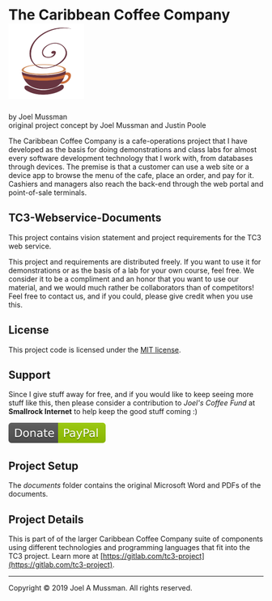# The Caribbean Coffee Company ![](./.common/logo.png?raw=true)
by Joel Mussman<br/>
original project concept by Joel Mussman and Justin Poole 

The Caribbean Coffee Company is a cafe-operations project that I have developed as the basis for doing demonstrations
and class labs for almost every software development technology that I work with, from databases through devices.
The premise is that a customer can use a web site or a device app to browse the menu of the cafe, place an order,
and pay for it.
Cashiers and managers also reach the back-end through the web portal and point-of-sale terminals.

## TC3-Webservice-Documents

This project contains vision statement and project requirements for the TC3 web service.

This project and requirements are distributed freely.
If you want to use it for demonstrations or as the basis of a lab for your own course, feel free.
We consider it to be a compliment and an honor that you want to use our material, and we would much rather be
collaborators than of competitors!
Feel free to contact us, and if you could, please give credit when you use this.

## License

This project code is licensed under the [MIT license](./.common/LICENSE.md).

## Support

Since I give stuff away for free, and if you would like to keep seeing more stuff like this, then please consider
a contribution to *Joel's Coffee Fund* at **Smallrock Internet** to help keep the good stuff coming :)<br />

[![Donate](./.common/Donate-Paypal.svg)](https://www.paypal.com/cgi-bin/webscr?cmd=_s-xclick&hosted_button_id=XPUGVGZZ8RUAA)

## Project Setup

The *documents* folder contains the original Microsoft Word and PDFs of the documents.

## Project Details

This is part of of the larger Caribbean Coffee Company suite of components using different technologies and programming languages that fit into the TC3 project.
Learn more at [https://gitlab.com/tc3-project](https://gitlab.com/tc3-project).

<hr>
Copyright © 2019 Joel A Mussman. All rights reserved.